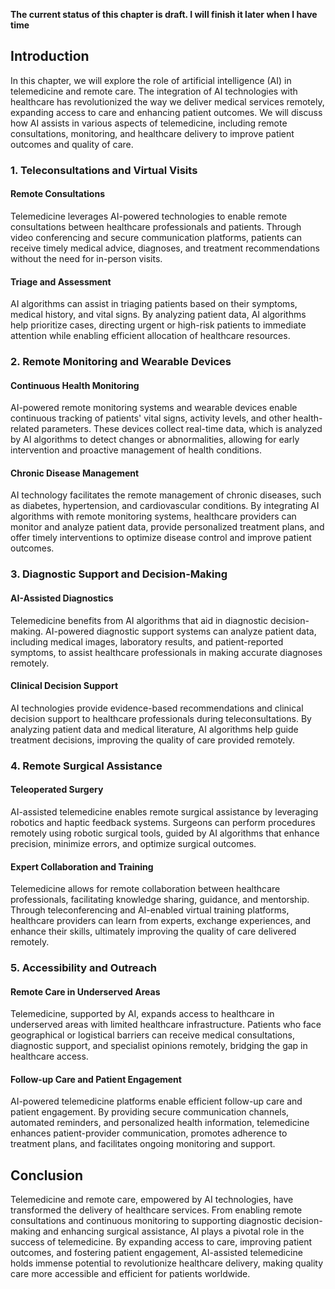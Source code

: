**The current status of this chapter is draft. I will finish it later when I have time**

Introduction
------------

In this chapter, we will explore the role of artificial intelligence (AI) in telemedicine and remote care. The integration of AI technologies with healthcare has revolutionized the way we deliver medical services remotely, expanding access to care and enhancing patient outcomes. We will discuss how AI assists in various aspects of telemedicine, including remote consultations, monitoring, and healthcare delivery to improve patient outcomes and quality of care.

### 1. Teleconsultations and Virtual Visits

#### Remote Consultations

Telemedicine leverages AI-powered technologies to enable remote consultations between healthcare professionals and patients. Through video conferencing and secure communication platforms, patients can receive timely medical advice, diagnoses, and treatment recommendations without the need for in-person visits.

#### Triage and Assessment

AI algorithms can assist in triaging patients based on their symptoms, medical history, and vital signs. By analyzing patient data, AI algorithms help prioritize cases, directing urgent or high-risk patients to immediate attention while enabling efficient allocation of healthcare resources.

### 2. Remote Monitoring and Wearable Devices

#### Continuous Health Monitoring

AI-powered remote monitoring systems and wearable devices enable continuous tracking of patients' vital signs, activity levels, and other health-related parameters. These devices collect real-time data, which is analyzed by AI algorithms to detect changes or abnormalities, allowing for early intervention and proactive management of health conditions.

#### Chronic Disease Management

AI technology facilitates the remote management of chronic diseases, such as diabetes, hypertension, and cardiovascular conditions. By integrating AI algorithms with remote monitoring systems, healthcare providers can monitor and analyze patient data, provide personalized treatment plans, and offer timely interventions to optimize disease control and improve patient outcomes.

### 3. Diagnostic Support and Decision-Making

#### AI-Assisted Diagnostics

Telemedicine benefits from AI algorithms that aid in diagnostic decision-making. AI-powered diagnostic support systems can analyze patient data, including medical images, laboratory results, and patient-reported symptoms, to assist healthcare professionals in making accurate diagnoses remotely.

#### Clinical Decision Support

AI technologies provide evidence-based recommendations and clinical decision support to healthcare professionals during teleconsultations. By analyzing patient data and medical literature, AI algorithms help guide treatment decisions, improving the quality of care provided remotely.

### 4. Remote Surgical Assistance

#### Teleoperated Surgery

AI-assisted telemedicine enables remote surgical assistance by leveraging robotics and haptic feedback systems. Surgeons can perform procedures remotely using robotic surgical tools, guided by AI algorithms that enhance precision, minimize errors, and optimize surgical outcomes.

#### Expert Collaboration and Training

Telemedicine allows for remote collaboration between healthcare professionals, facilitating knowledge sharing, guidance, and mentorship. Through teleconferencing and AI-enabled virtual training platforms, healthcare providers can learn from experts, exchange experiences, and enhance their skills, ultimately improving the quality of care delivered remotely.

### 5. Accessibility and Outreach

#### Remote Care in Underserved Areas

Telemedicine, supported by AI, expands access to healthcare in underserved areas with limited healthcare infrastructure. Patients who face geographical or logistical barriers can receive medical consultations, diagnostic support, and specialist opinions remotely, bridging the gap in healthcare access.

#### Follow-up Care and Patient Engagement

AI-powered telemedicine platforms enable efficient follow-up care and patient engagement. By providing secure communication channels, automated reminders, and personalized health information, telemedicine enhances patient-provider communication, promotes adherence to treatment plans, and facilitates ongoing monitoring and support.

Conclusion
----------

Telemedicine and remote care, empowered by AI technologies, have transformed the delivery of healthcare services. From enabling remote consultations and continuous monitoring to supporting diagnostic decision-making and enhancing surgical assistance, AI plays a pivotal role in the success of telemedicine. By expanding access to care, improving patient outcomes, and fostering patient engagement, AI-assisted telemedicine holds immense potential to revolutionize healthcare delivery, making quality care more accessible and efficient for patients worldwide.
